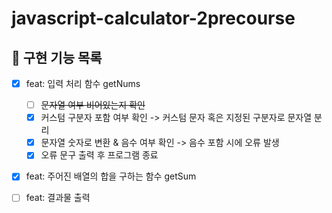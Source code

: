 # javascript-calculator-2precourse

## 🚀 구현 기능 목록

- [x] feat: 입력 처리 함수 getNums
  - [ ] ~~문자열 여부 비어있는지 확인~~
  - [x] 커스텀 구분자 포함 여부 확인 -> 커스텀 문자 혹은 지정된 구분자로 문자열 분리
  - [x] 문자열 숫자로 변환 & 음수 여부 확인 -> 음수 포함 시에 오류 발생
  - [x] 오류 문구 출력 후 프로그램 종료

- [x] feat: 주어진 배열의 합을 구하는 함수 getSum
- [ ] feat: 결과물 출력
  